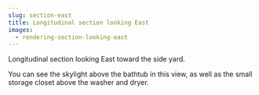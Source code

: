 ```yaml
---
slug: section-east
title: Longitudinal section looking East
images:
  - rendering-section-looking-east
---
```

Longitudinal section looking East toward the side yard.

You can see the skylight above the bathtub in this view, as well as the small storage closet above the washer and dryer.